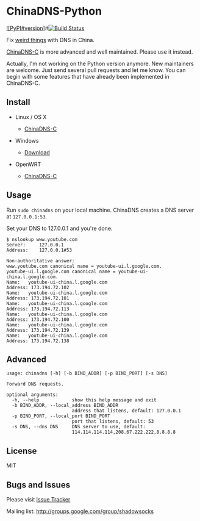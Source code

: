 ChinaDNS-Python
===============

[![PyPI#version]][PyPI]#[![Build Status]][Travis CI]

Fix [weird things] with DNS in China.

[ChinaDNS-C] is more advanced and well maintained. Please use it instead.

Actually, I'm not working on the Python version anymore.
New maintainers are welcome. Just send several pull requests and let
me know. You can begin with some features that have already
been implemented in ChinaDNS-C.

Install
-------

* Linux / OS X

    * [ChinaDNS-C]

* Windows

    * [Download]

* OpenWRT

    * [ChinaDNS-C]

Usage
-----

Run `sudo chinadns` on your local machine. ChinaDNS creates a DNS server at
`127.0.0.1:53`.

Set your DNS to 127.0.0.1 and you're done.

    $ nslookup www.youtube.com
    Server:		127.0.0.1
    Address:	127.0.0.1#53
    
    Non-authoritative answer:
    www.youtube.com	canonical name = youtube-ui.l.google.com.
    youtube-ui.l.google.com	canonical name = youtube-ui-china.l.google.com.
    Name:	youtube-ui-china.l.google.com
    Address: 173.194.72.102
    Name:	youtube-ui-china.l.google.com
    Address: 173.194.72.101
    Name:	youtube-ui-china.l.google.com
    Address: 173.194.72.113
    Name:	youtube-ui-china.l.google.com
    Address: 173.194.72.100
    Name:	youtube-ui-china.l.google.com
    Address: 173.194.72.139
    Name:	youtube-ui-china.l.google.com
    Address: 173.194.72.138

Advanced
--------

    usage: chinadns [-h] [-b BIND_ADDR] [-p BIND_PORT] [-s DNS]

    Forward DNS requests.

    optional arguments:
      -h, --help            show this help message and exit
      -b BIND_ADDR, --local_address BIND_ADDR
                            address that listens, default: 127.0.0.1
      -p BIND_PORT, --local_port BIND_PORT
                            port that listens, default: 53
      -s DNS, --dns DNS     DNS server to use, default:
                            114.114.114.114,208.67.222.222,8.8.8.8

License
-------
MIT

Bugs and Issues
----------------
Please visit [Issue Tracker]

Mailing list: http://groups.google.com/group/shadowsocks


[bad IPs]:         https://github.com/clowwindy/ChinaDNS-Python/blob/master/iplist.txt
[Build Status]:    https://img.shields.io/travis/clowwindy/ChinaDNS-Python/master.svg?style=flat
[ChinaDNS-C]:      https://github.com/clowwindy/ChinaDNS
[Download]:        https://sourceforge.net/projects/chinadns/files/dist/
[Fake IP]:              https://github.com/clowwindy/ChinaDNS/issues/42
[Issue Tracker]:   https://github.com/clowwindy/ChinaDNS-Python/issues?state=open
[PyPI]:            https://pypi.python.org/pypi/chinadns
[PyPI version]:    https://img.shields.io/pypi/v/chinadns.svg?style=flat
[Shadowsocks]:     https://github.com/clowwindy/shadowsocks
[Travis CI]:       https://travis-ci.org/clowwindy/ChinaDNS-Python
[weird things]:    http://en.wikipedia.org/wiki/Great_Firewall_of_China#Blocking_methods
 